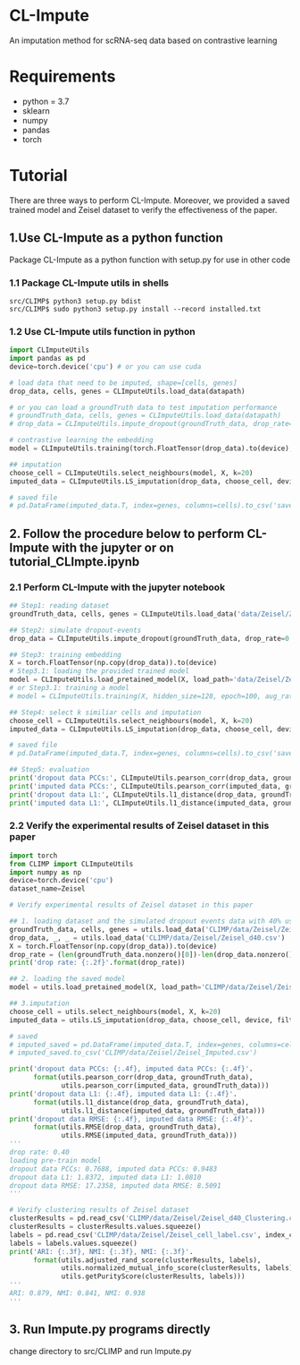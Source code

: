# CL-Impute

An imputation method for scRNA-seq data based on contrastive learning

# Requirements

- python = 3.7
- sklearn
- numpy
- pandas
- torch


# Tutorial

There are three ways to perform CL-Impute. Moreover, we provided a saved trained model and Zeisel dataset to verify the effectiveness of the paper.

## 1.Use CL-Impute as a python function

Package CL-Impute as a python function with setup.py for use in other code

### 1.1 Package CL-Impute utils in shells
```shell
src/CLIMP$ python3 setup.py bdist
src/CLIMP$ sudo python3 setup.py install --record installed.txt
```
### 1.2 Use CL-Impute utils function in python
```python
import CLImputeUtils
import pandas as pd
device=torch.device('cpu') # or you can use cuda

# load data that need to be imputed, shape=[cells, genes]
drop_data, cells, genes = CLImputeUtils.load_data(datapath)

# or you can load a groundTruth data to test imputation performance
# groundTruth_data, cells, genes = CLImputeUtils.load_data(datapath)
# drop_data = CLImputeUtils.impute_dropout(groundTruth_data, drop_rate=0.4)

# contrastive learning the embedding
model = CLImputeUtils.training(torch.FloatTensor(drop_data).to(device), hidden_size=64, epoch=100, aug_rate=0.4)

## imputation
choose_cell = CLImputeUtils.select_neighbours(model, X, k=20)
imputed_data = CLImputeUtils.LS_imputation(drop_data, choose_cell, device)

# saved file
# pd.DataFrame(imputed_data.T, index=genes, columns=cells).to_csv('saved path')
```

## 2. Follow the procedure below to perform CL-Impute with the jupyter or on tutorial_CLImpte.ipynb

### 2.1 Perform CL-Impute with the jupyter notebook

```python
## Step1: reading dataset
groundTruth_data, cells, genes = CLImputeUtils.load_data('data/Zeisel/Zeisel_top2000.csv')
```
```python
## Step2: simulate dropout-events
drop_data = CLImputeUtils.impute_dropout(groundTruth_data, drop_rate=0.4)
```
```python
## Step3: training embedding
X = torch.FloatTensor(np.copy(drop_data)).to(device)
# Step3.1: loading the provided trained model
model = CLImputeUtils.load_pretained_model(X, load_path='data/Zeisel/Zeisel_saved_model.pkl')
# or Step3.1: training a model
# model = CLImputeUtils.training(X, hidden_size=128, epoch=100, aug_rate=0.4)
```
```python
## Step4: select k similiar cells and imputation
choose_cell = CLImputeUtils.select_neighbours(model, X, k=20)
imputed_data = CLImputeUtils.LS_imputation(drop_data, choose_cell, device)

# saved file
# pd.DataFrame(imputed_data.T, index=genes, columns=cells).to_csv('saved path')
```
```python
## Step5: evaluation
print('dropout data PCCs:', CLImputeUtils.pearson_corr(drop_data, groundTruth_data))
print('imputed data PCCs:', CLImputeUtils.pearson_corr(imputed_data, groundTruth_data))
print('dropout data L1:', CLImputeUtils.l1_distance(drop_data, groundTruth_data))
print('imputed data L1:', CLImputeUtils.l1_distance(imputed_data, groundTruth_data))
```

### 2.2 Verify the experimental results of Zeisel dataset in this paper

```python
import torch
from CLIMP import CLImputeUtils
import numpy as np
device=torch.device('cpu')
dataset_name=Zeisel
```
```python
# Verify experimental results of Zeisel dataset in this paper

## 1. loading dataset and the simulated dropout events data with 40% used in our experiment
groundTruth_data, cells, genes = utils.load_data('CLIMP/data/Zeisel/Zeisel_top2000.csv')
drop_data, _, _ = utils.load_data('CLIMP/data/Zeisel/Zeisel_d40.csv')
X = torch.FloatTensor(np.copy(drop_data)).to(device)
drop_rate = (len(groundTruth_data.nonzero()[0])-len(drop_data.nonzero()[0]))/len(groundTruth_data.nonzero()[0])
print('drop rate: {:.2f}'.format(drop_rate))

## 2. loading the saved model
model = utils.load_pretained_model(X, load_path='CLIMP/data/Zeisel/Zeisel_saved_model.pkl')

## 3.imputation
choose_cell = utils.select_neighbours(model, X, k=20)
imputed_data = utils.LS_imputation(drop_data, choose_cell, device, filter_noise=2)

# saved
# imputed_saved = pd.DataFrame(imputed_data.T, index=genes, columns=cells)
# imputed_saved.to_csv('CLIMP/data/Zeisel/Zeisel_Imputed.csv')

print('dropout data PCCs: {:.4f}, imputed data PCCs: {:.4f}'.
      format(utils.pearson_corr(drop_data, groundTruth_data), 
             utils.pearson_corr(imputed_data, groundTruth_data)))
print('dropout data L1: {:.4f}, imputed data L1: {:.4f}'.
      format(utils.l1_distance(drop_data, groundTruth_data), 
             utils.l1_distance(imputed_data, groundTruth_data)))
print('dropout data RMSE: {:.4f}, imputed data RMSE: {:.4f}'.
      format(utils.RMSE(drop_data, groundTruth_data), 
             utils.RMSE(imputed_data, groundTruth_data)))
'''
drop rate: 0.40
loading pre-train model
dropout data PCCs: 0.7688, imputed data PCCs: 0.9483
dropout data L1: 1.8372, imputed data L1: 1.0810
dropout data RMSE: 17.2358, imputed data RMSE: 8.5091
'''
```
```python
# Verify clustering results of Zeisel dataset
clusterResults = pd.read_csv('CLIMP/data/Zeisel/Zeisel_d40_Clustering.csv', index_col=0)
clusterResults = clusterResults.values.squeeze()
labels = pd.read_csv('CLIMP/data/Zeisel/Zeisel_cell_label.csv', index_col=0)
labels = labels.values.squeeze()
print('ARI: {:.3f}, NMI: {:.3f}, NMI: {:.3f}'.
      format(utils.adjusted_rand_score(clusterResults, labels), 
             utils.normalized_mutual_info_score(clusterResults, labels),
             utils.getPurityScore(clusterResults, labels)))
'''
ARI: 0.879, NMI: 0.841, NMI: 0.938
'''
```
## 3. Run Impute.py programs directly

change directory to src/CLIMP and run Impute.py
